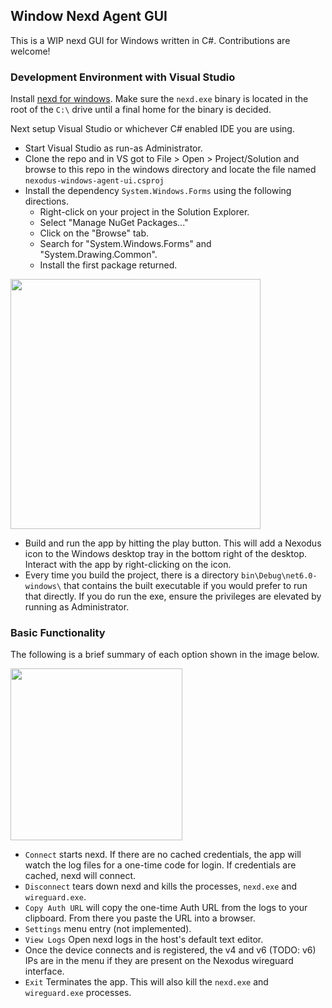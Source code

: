 ## Window Nexd Agent GUI

This is a WIP nexd GUI for Windows written in C#. Contributions are welcome!

### Development Environment with Visual Studio

Install [nexd for windows](https://docs.nexodus.io/quickstart/#windows). Make sure the `nexd.exe` binary is located in the root of the `C:\` drive until a final home for the binary is decided.

Next setup Visual Studio or whichever C# enabled IDE you are using.

- Start Visual Studio as run-as Administrator.
- Clone the repo and in VS got to File > Open > Project/Solution and browse to this repo in the windows directory and locate the file named `nexodus-windows-agent-ui.csproj`
- Install the dependency `System.Windows.Forms` using the following directions.
  - Right-click on your project in the Solution Explorer.
  - Select "Manage NuGet Packages..."
  - Click on the "Browse" tab.
  - Search for "System.Windows.Forms" and "System.Drawing.Common".
  - Install the first package returned.

<img src='../docs/images/windows-gui-dev-1.png' width='400'>

- Build and run the app by hitting the play button. This will add a Nexodus icon to the Windows desktop tray in the bottom right of the desktop. Interact with the app by right-clicking on the icon.
- Every time you build the project, there is a directory `bin\Debug\net6.0-windows\` that contains the built executable if you would prefer to run that directly. If you do run the exe, ensure the privileges are elevated by running as Administrator.

### Basic Functionality

 The following is a brief summary of each option shown in the image below.

<img src='../docs/images/windows-gui-usage-1.png' width='275'>

- `Connect` starts nexd. If there are no cached credentials, the app will watch the log files for a one-time code for login. If credentials are cached, nexd will connect.
- `Disconnect` tears down nexd and kills the processes, `nexd.exe` and `wireguard.exe`.
- `Copy Auth URL` will copy the one-time Auth URL from the logs to your clipboard. From there you paste the URL into a browser.
- `Settings` menu entry (not implemented).
- `View Logs` Open nexd logs in the host's default text editor.
- Once the device connects and is registered, the v4 and v6 (TODO: v6) IPs are in the menu if they are present on the Nexodus wireguard interface.
- `Exit` Terminates the app. This will also kill the `nexd.exe` and `wireguard.exe` processes.
